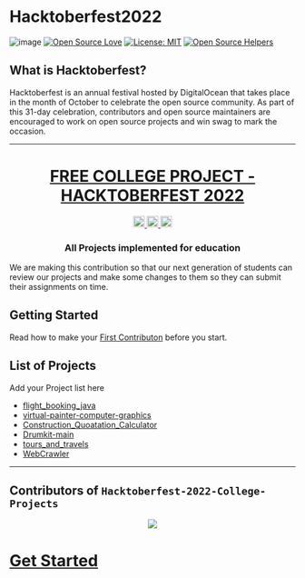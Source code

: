 
#                                             Hacktoberfest2022
![image](https://user-images.githubusercontent.com/99472914/192144059-5cd0b329-f238-474b-b475-7385eaa35d05.png)
[![Open Source Love](https://firstcontributions.github.io/open-source-badges/badges/open-source-v1/open-source.svg)](https://github.com/firstcontributions/open-source-badges)
[![License: MIT](https://img.shields.io/badge/License-MIT-green.svg)](https://opensource.org/licenses/MIT)
[![Open Source Helpers](https://www.codetriage.com/roshanjossey/first-contributions/badges/users.svg)](https://www.codetriage.com/roshanjossey/first-contributions)

## What is Hacktoberfest?
Hacktoberfest is an annual festival hosted by DigitalOcean that takes place in the month of October to celebrate the open source community. As part of this 31-day celebration, contributors and open source maintainers are encouraged to work on open source projects and win swag to mark the occasion.

<hr>
<div align="center">
<!-- Title: -->
  <h1><b><a href="https://github.com/ayushete02/Hacktoberfest-2022-College-Projects">FREE COLLEGE PROJECT - HACKTOBERFEST 2022</a></b></h1>
<!-- Labels: -->
  <!-- First row: -->
  <a href="https://gitpod.io/#https://github.com/ayushete02/Hacktoberfest-2022-College-Projects">
    <img src="https://img.shields.io/badge/Gitpod-Ready--to--Code-blue?logo=gitpod&style=flat-square" height="20" alt="Gitpod Ready-to-Code">
  </a>
  <a href="https://github.com/ayushete02/Hacktoberfest-2022-College-Projects/blob/master/CONTRIBUTING.md">
    <img src="https://img.shields.io/static/v1.svg?label=Contributions&message=Welcome&color=0059b3&style=flat-square" height="20" alt="Contributions Welcome">
  </a>
  <img src="https://img.shields.io/github/repo-size/ayushete02/Hacktoberfest-2022-College-Projects.svg?label=Repo%20size&style=flat-square" height="20">

 
<!-- Short description: -->
  <h3>All Projects implemented for education</h3>
</div>

We are making this contribution so that our next generation of students can review our projects and make some changes to them so they can submit their assignments on time.

## Getting Started

Read how to make your [First Contributon](FirstContribute.md) before you start.

## List of Projects

Add your Project list here
- [flight_booking_java](flight_booking_java)
- [virtual-painter-computer-graphics](virtual_painter_computer_graphics)
- [Construction_Quoatation_Calculator](Construction_Quoatation_Calculator)
- [Drumkit-main](Drumkit-main)
- [tours_and_travels](tours_and_travels)
- [WebCrawler](WebCrawler)

<hr>

## Contributors of `Hacktoberfest-2022-College-Projects`

<div align="center">
<a href="https://github.com/ayushete02/Hacktoberfest-2022-College-Projects">
  <img src="https://contrib.rocks/image?repo=ayushete02/Hacktoberfest-2022-College-Projects" />
</a>
  
  </div>


# [Get Started](Getstart.md)